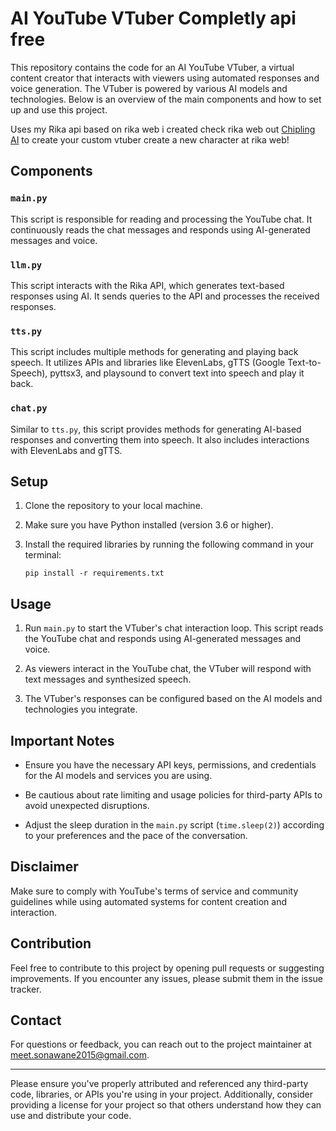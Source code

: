# AI YouTube VTuber Completly api free

This repository contains the code for an AI YouTube VTuber, a virtual content creator that interacts with viewers using automated responses and voice generation. The VTuber is powered by various AI models and technologies. Below is an overview of the main components and how to set up and use this project.

Uses my Rika api based on rika web i created check rika web out [Chipling AI](chipling.xyz)
to create your custom vtuber create a new character at rika web!

## Components

### `main.py`
This script is responsible for reading and processing the YouTube chat. It continuously reads the chat messages and responds using AI-generated messages and voice.

### `llm.py`
This script interacts with the Rika API, which generates text-based responses using AI. It sends queries to the API and processes the received responses.

### `tts.py`
This script includes multiple methods for generating and playing back speech. It utilizes APIs and libraries like ElevenLabs, gTTS (Google Text-to-Speech), pyttsx3, and playsound to convert text into speech and play it back.

### `chat.py`
Similar to `tts.py`, this script provides methods for generating AI-based responses and converting them into speech. It also includes interactions with ElevenLabs and gTTS.

## Setup

1. Clone the repository to your local machine.
   
2. Make sure you have Python installed (version 3.6 or higher).

3. Install the required libraries by running the following command in your terminal:

   ```
   pip install -r requirements.txt
   ```

## Usage

1. Run `main.py` to start the VTuber's chat interaction loop. This script reads the YouTube chat and responds using AI-generated messages and voice.

2. As viewers interact in the YouTube chat, the VTuber will respond with text messages and synthesized speech.

3. The VTuber's responses can be configured based on the AI models and technologies you integrate.

## Important Notes

- Ensure you have the necessary API keys, permissions, and credentials for the AI models and services you are using.

- Be cautious about rate limiting and usage policies for third-party APIs to avoid unexpected disruptions.

- Adjust the sleep duration in the `main.py` script (`time.sleep(2)`) according to your preferences and the pace of the conversation.

## Disclaimer

Make sure to comply with YouTube's terms of service and community guidelines while using automated systems for content creation and interaction.

## Contribution

Feel free to contribute to this project by opening pull requests or suggesting improvements. If you encounter any issues, please submit them in the issue tracker.

## Contact

For questions or feedback, you can reach out to the project maintainer at [meet.sonawane2015@gmail.com](mailto:meet.sonawane2015@gmail.com).

---

Please ensure you've properly attributed and referenced any third-party code, libraries, or APIs you're using in your project. Additionally, consider providing a license for your project so that others understand how they can use and distribute your code.
